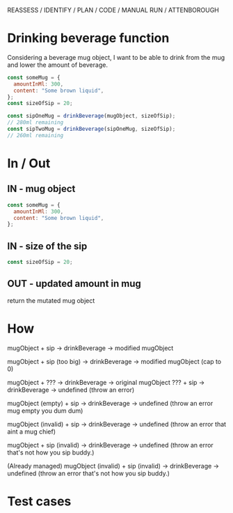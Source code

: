 REASSESS / IDENTIFY / PLAN / CODE / MANUAL RUN / ATTENBOROUGH

# Drinking beverage function

Considering a beverage mug object, I want to be able to drink from the mug and lower the amount of beverage.

```jsx
const someMug = {
  amountInMl: 300,
  content: "Some brown liquid",
};
const sizeOfSip = 20;

const sipOneMug = drinkBeverage(mugObject, sizeOfSip);
// 280ml remaining
const sipTwoMug = drinkBeverage(sipOneMug, sizeOfSip);
// 260ml remaining
```

# In / Out

## IN - mug object

```jsx
const someMug = {
  amountInMl: 300,
  content: "Some brown liquid",
};
```

## IN - size of the sip

```jsx
const sizeOfSip = 20;
```

## OUT - updated amount in mug

return the mutated mug object

# How

mugObject + sip -> drinkBeverage -> modified mugObject

mugObject + sip (too big) -> drinkBeverage -> modified mugObject (cap to 0)

mugObject + ??? -> drinkBeverage -> original mugObject
??? + sip -> drinkBeverage -> undefined (throw an error)

mugObject (empty) + sip -> drinkBeverage -> undefined (throw an error mug empty you dum dum)

mugObject (invalid) + sip -> drinkBeverage -> undefined (throw an error that aint a mug chief)

mugObject + sip (invalid) -> drinkBeverage -> undefined (throw an error that's not how you sip buddy.)

(Already managed) mugObject (invalid) + sip (invalid) -> drinkBeverage -> undefined (throw an error that's not how you sip buddy.)

# Test cases

